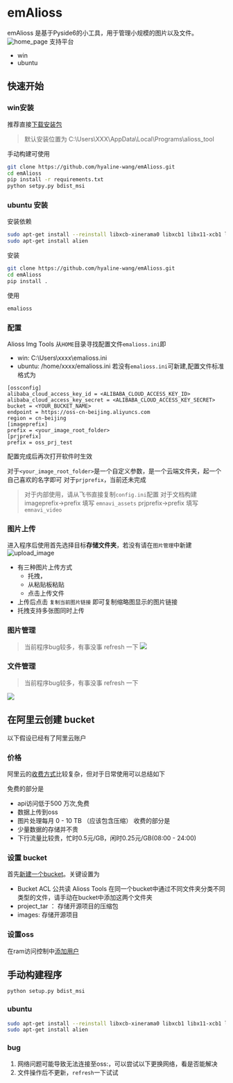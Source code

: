 # emAlioss
emAlioss 是基于Pyside6的小工具，用于管理小规模的图片以及文件。
![home_page](https://emnavi-doc-img.oss-cn-beijing.aliyuncs.com/emalioss_assets/pyside_version/home_page.png)
支持平台
- win
- ubuntu

## 快速开始
### win安装

推荐直接[下载安装包](https://github.com/hyaline-wang/emAlioss/releases)
> 默认安装位置为 C:\Users\XXX\AppData\Local\Programs\alioss_tool

手动构建可使用
```bash
git clone https://github.com/hyaline-wang/emAlioss.git
cd emAlioss
pip install -r requirements.txt
python setpy.py bdist_msi
```

### ubuntu 安装

安装依赖
```bash
sudo apt-get install --reinstall libxcb-xinerama0 libxcb1 libx11-xcb1 libxcb-util1 libxcb-cursor0
sudo apt-get install alien
```
安装
```bash
git clone https://github.com/hyaline-wang/emAlioss.git
cd emAlioss
pip install .
```
使用
```bash
emalioss
```

### 配置

Alioss Img Tools 从`HOME`目录寻找配置文件`emalioss.ini`即
- win: C:\Users\xxxx\emalioss.ini
- ubuntu: /home/xxxx/emalioss.ini
若没有`emalioss.ini`可新建,配置文件标准格式为
```
[ossconfig]
alibaba_cloud_access_key_id = <ALIBABA_CLOUD_ACCESS_KEY_ID>
alibaba_cloud_access_key_secret = <ALIBABA_CLOUD_ACCESS_KEY_SECRET>
bucket = <YOUR_BUCKET_NAME>
endpoint = https://oss-cn-beijing.aliyuncs.com
region = cn-beijing
[imageprefix]
prefix = <your_image_root_folder>
[prjprefix]
prefix = oss_prj_test
````
配置完成后再次打开软件时生效

对于`<your_image_root_folder>`是一个自定义参数，是一个云端文件夹，起一个自己喜欢的名字即可
对于`prjprefix`，当前还未完成

> 对于内部使用，请从飞书直接复制`config.ini`配置
> 对于文档构建
> imageprefix->prefix 填写 `emnavi_assets`
> prjprefix->prefix  填写 `emnavi_video`

### 图片上传

进入程序后使用首先选择目标**存储文件夹**，若没有请在`图片管理`中新建
![upload_image](https://emnavi-doc-img.oss-cn-beijing.aliyuncs.com/emalioss_assets/pyside_version/upload_image.png)
- 有三种图片上传方式
    - 托拽，
    - 从粘贴板粘贴
    - 点击上传文件
- 上传后点击 `复制当前图片链接` 即可复制缩略图显示的图片链接
- 托拽支持多张图同时上传

### 图片管理
> 当前程序bug较多，有事没事 refresh 一下
![](https://emnavi-doc-img.oss-cn-beijing.aliyuncs.com/emalioss_assets/pyside_version/pic_manage.png)

### 文件管理
> 当前程序bug较多，有事没事 refresh 一下

![](https://emnavi-doc-img.oss-cn-beijing.aliyuncs.com/emalioss_assets/pyside_version/big_image_manage.png)


## 在阿里云创建 bucket

以下假设已经有了阿里云账户

### 价格

阿里云的[收费方式](https://www.aliyun.com/price/product?spm=5176.8466032.bucket-overview.5.6c061450yTTVek#/oss/detail/oss)比较复杂，但对于日常使用可以总结如下

免费的部分是
- api访问低于500 万次,免费
- 数据上传到oss
- 图片处理每月 0 - 10 TB （应该包含压缩）
收费的部分是
- 少量数据的存储并不贵
- 下行流量比较贵，忙时0.5元/GB，闲时0.25元/GB(08:00 - 24:00)


### 设置 bucket

首先[新建一个bucket](https://oss.console.aliyun.com/bucket)。关键设置为
- Bucket ACL 公共读
Alioss Tools 在同一个bucket中通过不同文件夹分类不同类型的文件，请手动在bucket中添加这两个文件夹
- project_tar ： 存储开源项目的压缩包
- images: 存储开源项目

### 设置oss

在ram访问控制中[添加用户](https://ram.console.aliyun.com/users)

## 手动构建程序

```bash
python setup.py bdist_msi
```

### ubuntu 
```bash
sudo apt-get install --reinstall libxcb-xinerama0 libxcb1 libx11-xcb1 libxcb-util1 libxcb-cursor0
sudo apt-get install alien


```

### bug

1. 网络问题可能导致无法连接至oss:，可以尝试以下更换网络，看是否能解决
2. 文件操作后不更新，`refresh`一下试试
